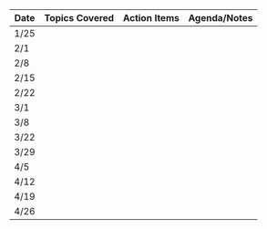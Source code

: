 | Date 	| Topics Covered	 														| Action Items												| Agenda/Notes                        |
|-------|---------------------------------------------|-------------------------------------|-------------------------------------|
| 1/25	|                     												|                                     |                                     |
| 2/1 	|                     												|                                     |                                     |
| 2/8 	|                     												|                                     |                                     |
| 2/15	|                     												|                                     |                                     |
| 2/22	|                     												|                                     |                                     |
| 3/1 	|                     												|                                     |                                     |
| 3/8 	|                     												|                                     |                                     |
| 3/22	|                     												|                                     |                                     |
| 3/29	|                     												|                                     |                                     |
| 4/5 	|                     												|                                     |                                     |
| 4/12	|                     												|                                     |                                     |
| 4/19	|                     												|                                     |                                     |
| 4/26	|                     												|                                     |                                     |
